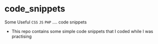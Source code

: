 # code_snippets
Some Useful ```CSS``` ```JS``` ```PHP``` .... code snippets

* This repo contains some simple code snippets that I coded while I was practising
